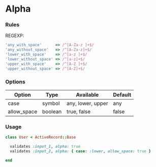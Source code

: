 # Alpha

### Rules

REGEXP:

```ruby
'any_with_space'      => /^[A-Za-z ]+$/
'any_without_space'   => /^[A-Za-z]+$/
'lower_with_space'    => /^[a-z ]+$/
'lower_without_space' => /^[a-z]+$/
'upper_with_space'    => /^[A-Z ]+$/
'upper_without_space' => /^[A-Z]+$/
```

### Options

Option | Type | Available | Default
--- | --- | --- | ---
case | symbol | any, lower, upper | any
allow_space | boolean | true, false | false

### Usage

```ruby
class User < ActiveRecord::Base

  validates :input_1, alpha: true
  validates :input_2, alpha: { case: :lower, allow_space: true }

end
```
